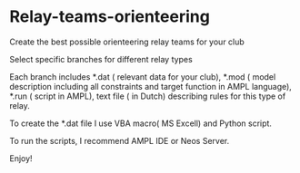 # Relay-teams-orienteering
Create the best possible orienteering relay teams for your club 

Select specific branches for different relay types

Each branch includes *.dat ( relevant data for your club),
                     *.mod ( model description including all constraints and target function in AMPL language),
                     *.run ( script in AMPL),
                     text file ( in Dutch) describing rules for this type of relay.

To create the *.dat file I use VBA macro( MS Excell) and Python script.   

To run the scripts, I recommend AMPL IDE or Neos Server.

Enjoy!
